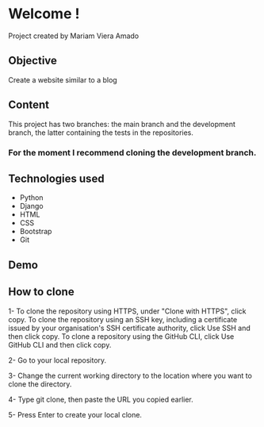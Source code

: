 # Welcome !
Project created by Mariam Viera Amado

## Objective
Create a website similar to a blog

## Content 
This project has two branches:
the main branch and the development branch, the latter containing the tests in the repositories.
### For the moment I recommend cloning the development branch. 

## Technologies used
- Python
- Django
- HTML
- CSS
- Bootstrap
- Git

## Demo

## How to clone
1- To clone the repository using HTTPS, under "Clone with HTTPS", click copy. To clone the repository using an SSH key, including a certificate issued by your organisation's SSH certificate authority, click Use SSH and then click copy. To clone a repository using the GitHub CLI, click Use GitHub CLI and then click copy. 

2- Go to your local repository.

3- Change the current working directory to the location where you want to clone the directory.

4- Type git clone, then paste the URL you copied earlier.

5- Press Enter to create your local clone.

